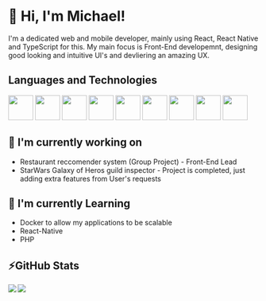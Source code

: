 # 👋 Hi, I'm Michael!

I'm a dedicated web and mobile developer, mainly using React, React Native and TypeScript for this. My main focus is Front-End developemnt, designing good looking and intuitive UI's and devliering an amazing UX.

## Languages and Technologies

<div>
	<img src="https://cdn2.iconfinder.com/data/icons/designer-skills/128/react-512.png" width="50" height="50"/>
	<img src="https://logos-download.com/wp-content/uploads/2017/07/HTML5_badge.png" width="50" height="50"/>
	<img src="https://verekia.com/_pages/css3/introduction-css3/img/css3-logo.png" width="50" height="50"/>
	<img src="https://pluspng.com/img-png/javascript-vector-png-javascript-vector-logo-600.png" width="50" height="50"/>
	<img src="https://www.software-architects.com/content/images/blog/2016/12/typescript-logo.png" width="50" height="50"/>
	<img src="https://external-content.duckduckgo.com/iu/?u=https%3A%2F%2Fseeklogo.com%2Fimages%2FN%2Fnodejs-logo-FBE122E377-seeklogo.com.png&f=1&nofb=1" width="50" height="50"/>
	<img src="https://seeklogo.com/images/C/c-sharp-c-logo-02F17714BA-seeklogo.com.png" height="50"/>
	<img src="https://i.imgur.com/QbSM4UT.png" height="50"/>
	<img src="https://i.imgur.com/4ykDXUE.png" height="50"/>
</div>

## 🔭 I'm currently working on

- Restaurant reccomender system (Group Project) - Front-End Lead
- StarWars Galaxy of Heros guild inspector - Project is completed, just adding extra features from User's requests
  
  
 ## 🌱 I'm currently Learning

- Docker to allow my applications to be scalable
- React-Native
- PHP

## ⚡GitHub Stats
<!-- Stats -->
<!-- Credit to https://github.com/anuraghazra/github-readme-stats -->
<div>
    <img align="left" src="https://github-readme-stats.vercel.app/api?username=mbruty&count_private=true&show_icons=true&theme=react" />
    <img align="left" src="https://github-readme-stats.vercel.app/api/top-langs/?username=mbruty&langs_count=5&theme=react" />
</div>
